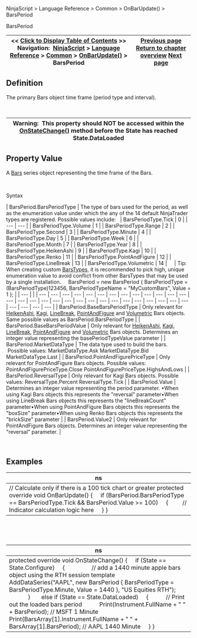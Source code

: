 ﻿


NinjaScript \> Language Reference \> Common \> OnBarUpdate() \> BarsPeriod






















BarsPeriod







| \<\< [Click to Display Table of Contents](barsperiod.md) \>\> **Navigation:**     [NinjaScript](ninjascript.md) \> [Language Reference](language_reference_wip.md) \> [Common](common.md) \> [OnBarUpdate()](onbarupdate.md) \> BarsPeriod | [Previous page](onbarupdate.md) [Return to chapter overview](onbarupdate.md) [Next page](calculate.md) |
| --- | --- |











## Definition


The primary Bars object time frame (period type and interval).  

 




| Warning:  This property should NOT be accessed within the [OnStateChange()](onstatechange.md) method before the State has reached State.DataLoaded |
| --- |



## 


## 


## Property Value


A [Bars](bars.md) series object representing the time frame of the Bars. 


 


Syntax




| BarsPeriod.BarsPeriodType | The type of bars used for the period, as well as the enumeration value under which the any of the 14 default NinjaTrader types are registered. Possible values include:     | BarsPeriodType.Tick | 0 | | --- | --- | | BarsPeriodType.Volume | 1 | | BarsPeriodType.Range | 2 | | BarsPeriodType.Second | 3 | | BarsPeriodType.Minute | 4 | | BarsPeriodType.Day | 5 | | BarsPeriodType.Week | 6 | | BarsPeriodType.Month | 7 | | BarsPeriodType.Year | 8 | | BarsPeriodType.HeikenAshi | 9 | | BarsPeriodType.Kagi | 10 | | BarsPeriodType.Renko | 11 | | BarsPeriodType.PointAndFigure | 12 | | BarsPeriodType.LineBreak | 13 | | BarsPeriodType.Volumetric | 14 |          | Tip: When creating custom [BarsTypes](bars_type.md), it is recommended to pick high, unique enumeration value to avoid conflict from other BarsTypes that may be used by a single installation.     BarsPeriod \= new BarsPeriod { BarsPeriodType \= (BarsPeriodType)123456, BarsPeriodTypeName \= "MyCustomBars", Value \= 1 }; | | --- | |
| --- | --- | --- | --- | --- | --- | --- | --- | --- | --- | --- | --- | --- | --- | --- | --- | --- | --- | --- | --- | --- | --- | --- | --- | --- | --- | --- | --- | --- | --- | --- | --- | --- |
| BarsPeriod.BaseBarsPeriodType | Only relevant for [HeikenAshi](addheikenashi.md), [Kagi](addkagi.md), [LineBreak](addlinebreak.md), [PointAndFigure](addpointandfigure.md) and [Volumetric](addvolumetric.md) Bars objects. Same possible values as BarsPeriod.BarsPeriodType |
| BarsPeriod.BaseBarsPeriodValue | Only relevant for [HeikenAshi](addheikenashi.md), [Kagi](addkagi.md), [LineBreak](addlinebreak.md), [PointAndFigure](addpointandfigure.md) and [Volumetric](addvolumetric.md) Bars objects. Determines an integer value representing the basePeriodTypeValue parameter |
| BarsPeriod.MarketDataType | The data type used to build the bars.  Possible values: MarketDataType.Ask MarketDataType.Bid MarketDataType.Last |
| BarsPeriod.PointAndFigurePriceType | Only relevant for PointAndFigure Bars objects. Possible values: PointAndFigurePriceType.Close PointAndFigurePriceType.HighsAndLows |
| BarsPeriod.ReversalType | Only relevant for Kagi Bars objects. Possible values: ReversalType.Percent ReversalType.Tick |
| BarsPeriod.Value | Determines an integer value representing the period parameter. •When using Kagi Bars objects this represents the "reversal" parameter•When using LineBreak Bars objects this represents the "lineBreakCount" parameter•When using PointAndFigure Bars objects this represents the "boxSize" parameter•When using Renko Bars objects this represents the "brickSize" parameter |
| BarsPeriod.Value2 | Only relevant for PointAndFigure Bars objects. Determines an integer value representing the "reversal" parameter. |



 


## 


## Examples




| ns |
| --- |
| // Calculate only if there is a 100 tick chart or greater protected override void OnBarUpdate()  {       if (BarsPeriod.BarsPeriodType \=\= BarsPeriodType.Tick \&\& BarsPeriod.Value \>\= 100)      {          // Indicator calculation logic here      } } |



 


 




| ns |
| --- |
| protected override void OnStateChange() {      if (State \=\= State.Configure)      {                  // add a 1440 minute apple bars object using the RTH session template            AddDataSeries("AAPL", new BarsPeriod { BarsPeriodType \= BarsPeriodType.Minute, Value \= 1440 }, "US Equities RTH");                     }        else if (State \=\= State.DataLoaded)      {            // Print out the loaded bars period             Print(Instrument.FullName \+ " " \+ BarsPeriod); // MSFT 1 Minute            Print(BarsArray\[1].Instrument.FullName \+ " " \+ BarsArray\[1].BarsPeriod); // AAPL 1440 Minute      } } |









